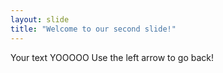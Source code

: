 ```yaml
---
layout: slide
title: "Welcome to our second slide!"
---
```

Your text YOOOOO
Use the left arrow to go back!
